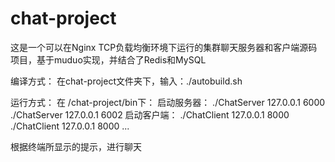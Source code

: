 # chat-project
这是一个可以在Nginx TCP负载均衡环境下运行的集群聊天服务器和客户端源码项目，基于muduo实现，并结合了Redis和MySQL

编译方式：
在chat-project文件夹下，输入：./autobuild.sh

运行方式：
在 /chat-project/bin下：
启动服务器：
./ChatServer 127.0.0.1 6000
./ChatServer 127.0.0.1 6002
启动客户端：
./ChatClient 127.0.0.1 8000
./ChatClient 127.0.0.1 8000
...

根据终端所显示的提示，进行聊天
